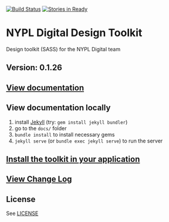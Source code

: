 [![Build Status](https://travis-ci.org/NYPL/design-toolkit.svg?branch=master)](https://travis-ci.org/NYPL/design-toolkit)
[![Stories in Ready](https://badge.waffle.io/NYPL/design-toolkit.png?label=ready&title=Ready)](https://waffle.io/NYPL/design-toolkit?utm_source=badge)
# NYPL Digital Design Toolkit
Design toolkit (SASS) for the NYPL Digital team

## Version: 0.1.26

## [View documentation](http://nypl.github.io/design-toolkit/)

## View documentation locally

1. install [Jekyll](https://jekyllrb.com/) (try: `gem install jekyll bundler`)
2. go to the `docs/` folder
3. `bundle install` to install necessary gems
4. `jekyll serve` (or `bundle exec jekyll serve`) to run the server

## [Install the toolkit in your application](INSTALL.md)

## [View Change Log](CHANGELOG.md)

## License

See [LICENSE](LICENSE)
